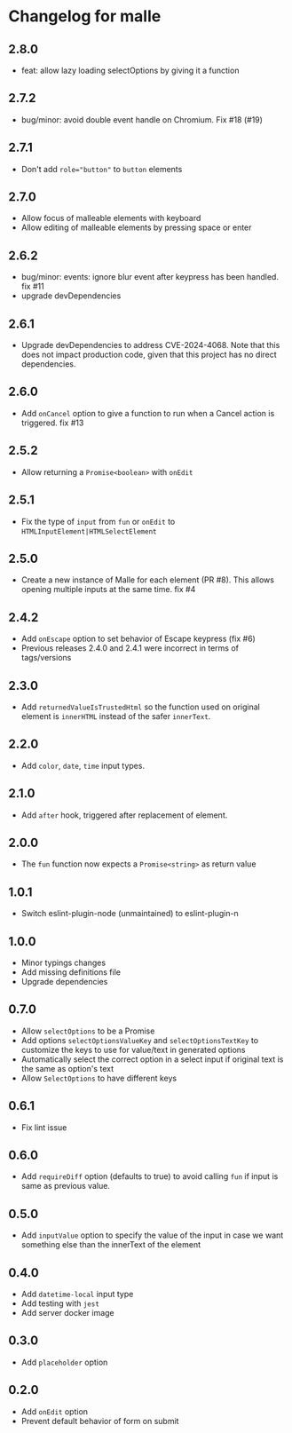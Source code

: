 # Changelog for malle

## 2.8.0

* feat: allow lazy loading selectOptions by giving it a function

## 2.7.2

* bug/minor: avoid double event handle on Chromium. Fix #18 (#19)

## 2.7.1

* Don't add `role="button"` to `button` elements

## 2.7.0

* Allow focus of malleable elements with keyboard
* Allow editing of malleable elements by pressing space or enter

## 2.6.2

* bug/minor: events: ignore blur event after keypress has been handled. fix #11
* upgrade devDependencies

## 2.6.1

* Upgrade devDependencies to address CVE-2024-4068. Note that this does not impact production code, given that this project has no direct dependencies.

## 2.6.0

* Add `onCancel` option to give a function to run when a Cancel action is triggered. fix #13

## 2.5.2

* Allow returning a `Promise<boolean>` with `onEdit`

## 2.5.1

* Fix the type of `input` from `fun` or `onEdit` to `HTMLInputElement|HTMLSelectElement`

## 2.5.0

* Create a new instance of Malle for each element (PR #8). This allows opening multiple inputs at the same time. fix #4

## 2.4.2

* Add `onEscape` option to set behavior of Escape keypress (fix #6)
* Previous releases 2.4.0 and 2.4.1 were incorrect in terms of tags/versions

## 2.3.0

* Add `returnedValueIsTrustedHtml` so the function used on original element is `innerHTML` instead of the safer `innerText`.

## 2.2.0

* Add `color`, `date`, `time` input types.

## 2.1.0

* Add `after` hook, triggered after replacement of element.

## 2.0.0

* The `fun` function now expects a `Promise<string>` as return value

## 1.0.1

* Switch eslint-plugin-node (unmaintained) to eslint-plugin-n

## 1.0.0

* Minor typings changes
* Add missing definitions file
* Upgrade dependencies

## 0.7.0

* Allow `selectOptions` to be a Promise
* Add options `selectOptionsValueKey` and `selectOptionsTextKey` to customize the keys to use for value/text in generated options
* Automatically select the correct option in a select input if original text is the same as option's text
* Allow `SelectOptions` to have different keys

## 0.6.1

* Fix lint issue

## 0.6.0

* Add `requireDiff` option (defaults to true) to avoid calling `fun` if input is same as previous value.

## 0.5.0

* Add `inputValue` option to specify the value of the input in case we want something else than the innerText of the element

## 0.4.0

* Add `datetime-local` input type
* Add testing with `jest`
* Add server docker image

## 0.3.0

* Add `placeholder` option

## 0.2.0

* Add `onEdit` option
* Prevent default behavior of form on submit
